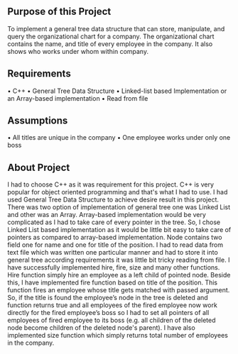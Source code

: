 Purpose of this Project
-----------------------------------------------------------------------------------------------------------------------------------------------
To implement a general tree data structure that can store, manipulate, and query the organizational chart for a company. The organizational chart contains the name, and title of every employee in the company. It also shows who works under whom within company.

Requirements
-----------------------------------------------------------------------------------------------------------------------------------------------
•	C++
•	General Tree Data Structure
•	Linked-list based Implementation or an Array-based implementation
•	Read from file

Assumptions
-----------------------------------------------------------------------------------------------------------------------------------------------
•	All titles are unique in the company
•	One employee works under only one boss

About Project
-----------------------------------------------------------------------------------------------------------------------------------------------
I had to choose C++ as it was requirement for this project. C++ is very popular for object oriented programming and that's what 
I had to use. I had used General Tree Data Structure to achieve desire result in this project. There was two option of implementation
of general tree one was Linked List and other was an Array. Array-based implementation would be very complicated as I had to take care
of every pointer in the tree. So, I chose Linked List based implementation as it would be little bit easy to take care of pointers as 
compared to array-based implementation. Node contains two field one for name and one for title of the position. I had to read data from 
text file which was written one particular manner and had to store it into general tree according requirements it was little bit tricky
reading from file. I have successfully implemented hire, fire, size and many other functions. Hire function simply hire an employee as
a left child of pointed node. Beside this, I have implemented fire function based on title of the position. This function fires an 
employee whose title gets matched with passed argument. So, if the title is found the employee’s node in the tree is deleted and function 
returns true and all employees of the fired employee now work directly for the fired employee’s boss so I had to set all pointers of all 
employees of fired employee to its boss (e.g. all children of the deleted node become children of the deleted node's parent).
I have also implemented size function which simply returns total number of employees in the company.
